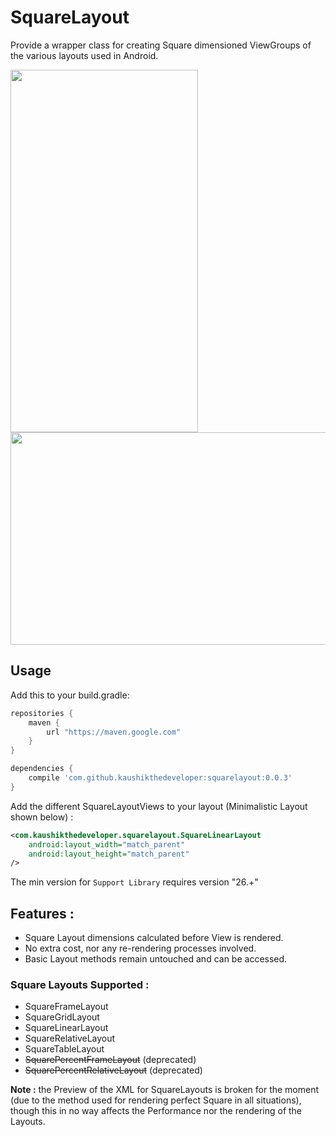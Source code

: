 # SquareLayout
Provide a wrapper class for creating Square dimensioned ViewGroups of the various layouts used in Android.

<img src="https://github.com/kaushikthedeveloper/SquareLayout/blob/master/art/SquareRelativeLayout%20-%20vertical.png?raw=true" width="300" height="580"> 
<br />
<img src="https://github.com/kaushikthedeveloper/SquareLayout/blob/master/art/SquareRelativeLayout%20-%20Horizontal.png?raw=true" width="680" height="340">

## Usage

Add this to your build.gradle:
```gradle
repositories {
    maven {
        url "https://maven.google.com"
    }
}

dependencies {
    compile 'com.github.kaushikthedeveloper:squarelayout:0.0.3'
}
```

Add the different SquareLayoutViews to your layout (Minimalistic Layout shown below) :
```xml
<com.kaushikthedeveloper.squarelayout.SquareLinearLayout
    android:layout_width="match_parent"
    android:layout_height="match_parent"
/>
```

The min version for ```Support Library``` requires version "26.+"

## Features :
  - Square Layout dimensions calculated before View is rendered.
  - No extra cost, nor any re-rendering processes involved.
  - Basic Layout methods remain untouched and can be accessed.


### Square Layouts Supported :
  - SquareFrameLayout
  - SquareGridLayout
  - SquareLinearLayout
  - SquareRelativeLayout
  - SquareTableLayout
  - ~~SquarePercentFrameLayout~~    (deprecated)
  - ~~SquarePercentRelativeLayout~~ (deprecated)
  

**Note :** the Preview of the XML for SquareLayouts is broken for the moment (due to the method used for rendering perfect Square in all situations), though this in no way affects the Performance nor the rendering of the Layouts.
 
